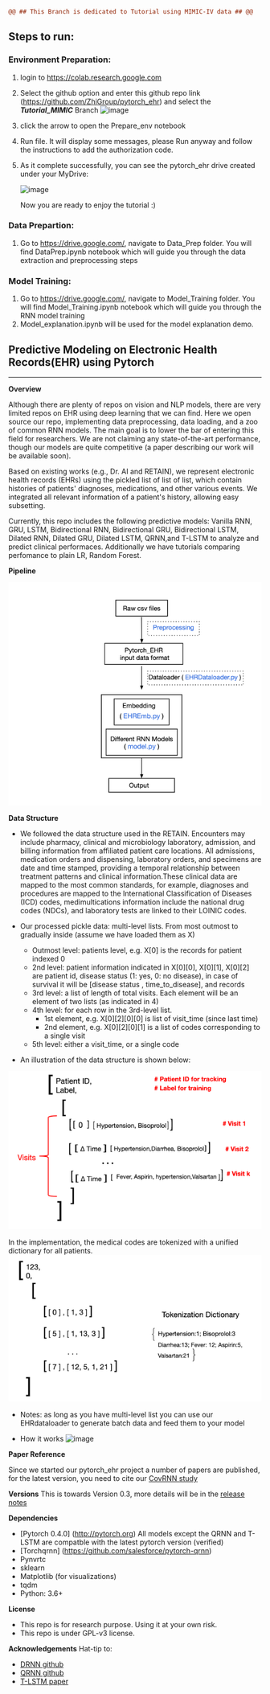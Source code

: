 ```diff
@@ ## This Branch is dedicated to Tutorial using MIMIC-IV data ## @@
```

## Steps to run:

### Environment Preparation:

   1. login to https://colab.research.google.com
   
   2. Select the github option and enter this github repo link (https://github.com/ZhiGroup/pytorch_ehr) and select the ***Tutorial_MIMIC*** Branch 
   ![image](https://user-images.githubusercontent.com/25290490/202850994-fcfad8fb-ed8e-4b19-ad88-dd158f899fdc.png)
   
   3. click the arrow to open the Prepare_env notebook
   
   4. Run file. It will display some messages, please Run anyway and follow the instructions to add the authorization code.
   
   5. As it complete successfully, you can see the pytorch_ehr drive created under your MyDrive:
   
      ![image](https://user-images.githubusercontent.com/25290490/202851575-821744d8-f8bc-47d2-bf28-a4fb5651c5d0.png)  

      Now you are ready to enjoy the tutorial :)

### Data Prepartion:

   1. Go to https://drive.google.com/, navigate to Data_Prep folder. You will find DataPrep.ipynb notebook which will guide you through the data extraction and preprocessing steps

### Model Training:
   1. Go to https://drive.google.com/, navigate to Model_Training folder. You will find Model_Training.ipynb notebook which will guide you through the RNN model training 
   2. Model_explanation.ipynb will be used for the model explanation demo. 



## Predictive Modeling on Electronic Health Records(EHR) using Pytorch
***************** 

**Overview**

Although there are plenty of repos on vision and NLP models, there are very limited repos on EHR using deep learning that we can find. Here we open source our repo, implementing data preprocessing, data loading, and a zoo of common RNN models. The main goal is to lower the bar of entering this field for researchers. We are not claiming any state-of-the-art performance, though our models are quite competitive (a paper describing our work will be available soon).  

Based on existing works (e.g., Dr. AI and RETAIN), we represent electronic health records (EHRs) using the pickled list of list of list, which contain histories of patients' diagnoses, medications, and other various events. We integrated all relevant information of a patient's history, allowing easy subsetting.

Currently, this repo includes the following predictive models: Vanilla RNN, GRU, LSTM, Bidirectional RNN, Bidirectional GRU, Bidirectional LSTM, Dilated RNN, Dilated GRU, Dilated LSTM, QRNN,and T-LSTM to analyze and predict clinical performaces. Additionally we have tutorials comparing perfomance to plain LR, Random Forest. 

**Pipeline**

![pipeline](https://github.com/ZhiGroup/pytorch_ehr/blob/master/tutorials/Pipeline%20for%20data%20flow.png)



**Data Structure**

*  We followed the data structure used in the RETAIN. Encounters may include pharmacy, clinical and microbiology laboratory, admission, and billing information from affiliated patient care locations. All admissions, medication orders and dispensing, laboratory orders, and specimens are date and time stamped, providing a temporal relationship between treatment patterns and clinical information.These clinical data are mapped to the most common standards, for example, diagnoses and procedures are mapped to the International Classification of Diseases (ICD) codes, medimultications information include the national drug codes (NDCs), and laboratory tests are linked to their LOINIC codes.


*  Our processed pickle data: multi-level lists. From most outmost to gradually inside (assume we have loaded them as X)
    * Outmost level: patients level, e.g. X[0] is the records for patient indexed 0
    * 2nd level: patient information indicated in X[0][0], X[0][1], X[0][2] are patient id, disease status (1: yes, 0: no disease), in case of survival it will be [disease status , time_to_disease], and records
    * 3rd level: a list of length of total visits. Each element will be an element of two lists (as indicated in 4)
    * 4th level: for each row in the 3rd-level list. 
        *  1st element, e.g. X[0][2][0][0] is list of visit_time (since last time)
        *  2nd element, e.g. X[0][2][0][1] is a list of codes corresponding to a single visit
    * 5th level: either a visit_time, or a single code
*  An illustration of the data structure is shown below: 

![data structure](https://github.com/ZhiGroup/pytorch_ehr/blob/master/tutorials/Data%20structure%20with%20explanation.png)

In the implementation, the medical codes are tokenized with a unified dictionary for all patients.
![data example](https://github.com/ZhiGroup/pytorch_ehr/blob/MasterUpdateJun2019/tutorials/data.png)
* Notes: as long as you have multi-level list you can use our EHRdataloader to generate batch data and feed them to your model

* How it works
![image](https://user-images.githubusercontent.com/25290490/127748409-f2e20a7f-16d9-4c46-856f-9aec7da8b737.png)

**Paper Reference**

Since we started our pytorch_ehr project a number of papers are published, for the latest version, you need to cite our [CovRNN study](https://www.thelancet.com/journals/landig/article/PIIS2589-7500(22)00049-8/fulltext)

**Versions**
This is towards Version 0.3, more details will be in the [release notes](https://github.com/ZhiGroup/pytorch_ehr_internal/releases/tag/v0.2-Feb20)

**Dependencies**
* [Pytorch 0.4.0] (http://pytorch.org) All models except the QRNN and T-LSTM are compatble with the latest pytorch version (verified)
* [Torchqrnn] (https://github.com/salesforce/pytorch-qrnn)
* Pynvrtc
* sklearn
* Matplotlib (for visualizations)
* tqdm
* Python: 3.6+

 

**License**

* This repo is for research purpose. Using it at your own risk. 
* This repo is under GPL-v3 license. 

**Acknowledgements**
Hat-tip to:
* [DRNN github](https://github.com/zalandoresearch/pt-dilate-rnn)
* [QRNN github](https://github.com/salesforce/pytorch-qrnn)
* [T-LSTM paper](http://biometrics.cse.msu.edu/Publications/MachineLearning/Baytasetal_PatientSubtypingViaTimeAwareLSTMNetworks.pdf)


